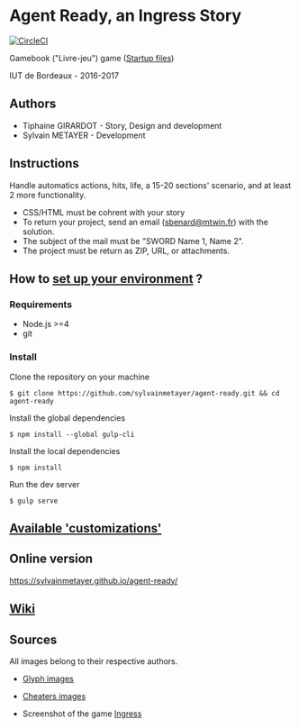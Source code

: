 # Agent Ready, an Ingress Story

[![CircleCI](https://circleci.com/gh/sylvainmetayer/agent-ready/tree/master.svg?style=svg)](https://circleci.com/gh/sylvainmetayer/agent-ready/tree/master)

Gamebook ("Livre-jeu") game ([Startup files](http://deepnight.net/iut/))

IUT de Bordeaux - 2016-2017

## Authors

- Tiphaine GIRARDOT - Story, Design and development
- Sylvain METAYER - Development

## Instructions

Handle automatics actions, hits, life, a 15-20 sections' scenario, and at least 2 more functionality.

- CSS/HTML must be cohrent with your story 
- To return your project, send an email ([sbenard@mtwin.fr](mailto:sbenard@mtwin.fr)) with the solution.
- The subject of the mail must be "SWORD Name 1, Name 2". 
- The project must be return as ZIP, URL, or attachments.

## How to [set up your environment](https://github.com/sylvainmetayer/agent-ready/wiki/Installation) ?

### Requirements

- Node.js >=4
- git

### Install

Clone the repository on your machine
```console
$ git clone https://github.com/sylvainmetayer/agent-ready.git && cd agent-ready
```

Install the global dependencies
```console
$ npm install --global gulp-cli
```

Install the local dependencies
```console
$ npm install
```

Run the dev server
```console
$ gulp serve
```

## [Available 'customizations'](https://github.com/sylvainmetayer/agent-ready/wiki/Customization)

## Online version 

https://sylvainmetayer.github.io/agent-ready/

## [Wiki](https://github.com/sylvainmetayer/agent-ready/wiki)

## Sources

All images belong to their respective authors.

- [Glyph images](http://ingress.wikia.com/wiki/Glyphs)

- [Cheaters images](https://imgflip.com/memegenerator)

- Screenshot of the game [Ingress](https://ingress.com)
